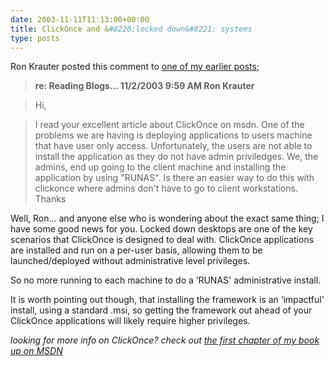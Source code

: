```yaml
---
date: 2003-11-11T11:13:00+00:00
title: ClickOnce and &#8220;locked down&#8221; systems
type: posts
---
```

Ron Krauter posted this comment to [one of my earlier posts](http://weblogs.asp.net/duncanma/posts/34182.aspx);

> **re: Reading Blogs... 11/2/2003 9:59 AM Ron Krauter**

> Hi,

> I read your excellent article about ClickOnce on msdn. One of the problems we are having is deploying applications to users machine that have user only access. Unfortunately, the users are not able to install the application as they do not have admin priviledges. We, the admins, end up going to the client machine and installing the application by using "RUNAS". Is there an easier way to do this with clickonce where admins don't have to go to client workstations. Thanks

Well, Ron... and anyone else who is wondering about the exact same thing; I have some good news for you. Locked down desktops are one of the key scenarios that ClickOnce is designed to deal with. ClickOnce applications are installed and run on a per-user basis, allowing them to be launched/deployed without administrative level privileges.

So no more running to each machine to do a &#8216;RUNAS' administrative install.

It is worth pointing out though, that installing the framework is an &#8216;impactful' install, using a standard .msi, so getting the framework out ahead of your ClickOnce applications will likely require higher privileges.

_looking for more info on ClickOnce? check out [the first chapter of my book up on MSDN](http://msdn.microsoft.com/vbasic/default.aspx?pull=/library/en-us/dnwinforms/html/clickonce.asp)_
